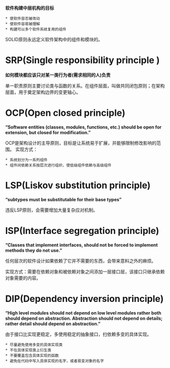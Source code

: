 **软件构建中层机构的目标**

    * 使软件容忍被改动
    * 使软件容易被理解
    * 构建可以多个软件系统复用的组件

SOLID原则永远定义软件架构中的组件和模块的。

# SRP(Single responsibility principle )
**如何模块都应该只对某一类行为者(需求相同的人)负责**

单一职责原则主要讨论类与函数的关系。在组件层面，叫做共同闭包原则；在架构层面，用于奠定架构边界的变更轴心。

# OCP(Open closed principle)
**“Software entities (classes, modules, functions, etc.) should be open for extension, but closed for modification.”**

OCP是架构设计的主导原则，目标是让系统易于扩展，并能够限制修改影响的范围。
实现方式：

    * 系统划分为一系列组件
    * 组件间依赖关系按层次进行组织，使低级组件依赖与高级组件

# LSP(Liskov substitution principle)
**“subtypes must be substitutable for their base types”**

违反LSP原则，会需要增加大量复杂应对机制。

# ISP(Interface segregation principle)
**“Classes that implement interfaces, should not be forced to implement methods they do not use.”**

任何层次的软件设计如果依赖了它并不需要的东西，会带来意料之外的麻烦。

实现方式：需要在依赖对象和被依赖对象之间添加一层接口层，该接口只继承依赖对象需要的内容。

# DIP(Dependency inversion principle)
**“High level modules should not depend on low level modules rather both should depend on abstraction. Abstraction should not depend on details; rather detail should depend on abstraction.”**

由于接口比实现更稳定，多使用稳定的抽象接口，扫依赖多变的具体实现。

    * 尽量避免使用多变的具体实现类
    * 不在具体实现类上衍生类
    * 不要覆盖包含具体实现的函数
    * 避免在代码中写入具体实现的名字，或者易变对象的名字